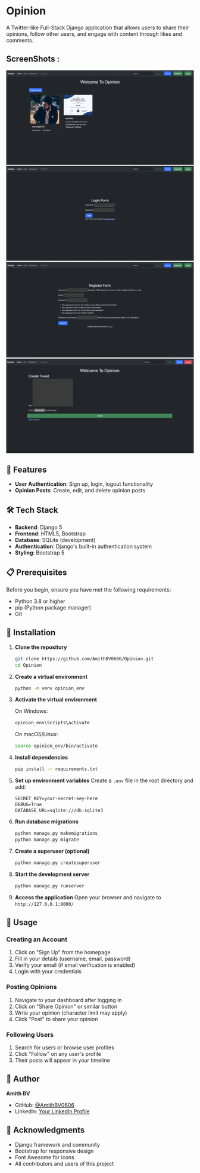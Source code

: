 # Opinion

A Twitter-like Full-Stack Django application that allows users to share their opinions, follow other users, and engage with content through likes and comments.

## ScreenShots :

<img src="./public/Pic-1.png" />
<img src="./public/Pic-2.png" />
<img src="./public/Pic-3.png" />
<img src="./public/Pic-4.png" />

## 🚀 Features

- **User Authentication**: Sign up, login, logout functionality
- **Opinion Posts**: Create, edit, and delete opinion posts

## 🛠️ Tech Stack

- **Backend**: Django 5
- **Frontend**: HTML5, Bootstrap
- **Database**: SQLite (development)
- **Authentication**: Django's built-in authentication system
- **Styling**: Bootstrap 5

## 📋 Prerequisites

Before you begin, ensure you have met the following requirements:

- Python 3.8 or higher
- pip (Python package manager)
- Git

## 🔧 Installation

1. **Clone the repository**
   ```bash
   git clone https://github.com/AmithBV0606/Opinion.git
   cd Opinion
   ```

2. **Create a virtual environment**
   ```bash
   python -m venv opinion_env
   ```

3. **Activate the virtual environment**
   
   On Windows:
   ```bash
   opinion_env\Scripts\activate
   ```
   
   On macOS/Linux:
   ```bash
   source opinion_env/bin/activate
   ```

4. **Install dependencies**
   ```bash
   pip install -r requirements.txt
   ```

5. **Set up environment variables**
   Create a `.env` file in the root directory and add:
   ```
   SECRET_KEY=your-secret-key-here
   DEBUG=True
   DATABASE_URL=sqlite:///db.sqlite3
   ```

6. **Run database migrations**
   ```bash
   python manage.py makemigrations
   python manage.py migrate
   ```

7. **Create a superuser (optional)**
   ```bash
   python manage.py createsuperuser
   ```

8. **Start the development server**
   ```bash
   python manage.py runserver
   ```

9. **Access the application**
   Open your browser and navigate to `http://127.0.0.1:8000/`

## 🎯 Usage

### Creating an Account
1. Click on "Sign Up" from the homepage
2. Fill in your details (username, email, password)
3. Verify your email (if email verification is enabled)
4. Login with your credentials

### Posting Opinions
1. Navigate to your dashboard after logging in
2. Click on "Share Opinion" or similar button
3. Write your opinion (character limit may apply)
4. Click "Post" to share your opinion

### Following Users
1. Search for users or browse user profiles
2. Click "Follow" on any user's profile
3. Their posts will appear in your timeline


## 👤 Author

**Amith BV**
- GitHub: [@AmithBV0606](https://github.com/AmithBV0606)
- LinkedIn: [Your LinkedIn Profile](https://linkedin.com/in/your-profile)

## 🙏 Acknowledgments

- Django framework and community
- Bootstrap for responsive design
- Font Awesome for icons
- All contributors and users of this project
